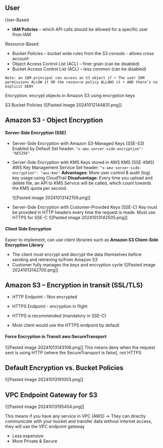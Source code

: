 ## User 

User-Based
- **IAM Policies** – which API calls should be allowed for a specific user from IAM

Resource-Based
- Bucket Policies – bucket wide rules from the S3 console - allows cross account 
- Object Access Control List (ACL) – finer grain (can be disabled) 
- Bucket Access Control List (ACL) – less common (can be disabled)

```
Note: an IAM principal can access an S3 object if • The user IAM permissions ALLOW it OR the resource policy ALLOWS it • AND there’s no explicit DENY
```


Encryption: encrypt objects in Amazon S3 using encryption keys

S3 Bucket Policies
![[Pasted image 20241012144831.png]]

## Amazon S3 - Object Encryption

#### Server-Side Encryption (SSE)
- Server-Side Encryption with Amazon S3-Managed Keys (SSE-S3) 
	Enabled by Default 
	Set header: `"x-amz-server-side-encryption": "AES256"`

- Server-Side Encryption with KMS Keys stored in AWS KMS (SSE-KMS)
	AWS Key Management Service
	Set header: `"x-amz-server-side-encryption": "aws:kms"`
	**Advantages**: More user control & audit (log) key usage using CloudTrail
	**Disadvantage:** Every time you upload and delete file, an API to KMS Service will be called, which count towards the KMS quota per second.
	
	![[Pasted image 20241013142159.png]]

- Server-Side Encryption with Customer-Provided Keys (SSE-C)
  Key must be provided in HTTP headers every time the request is made.
  Must use HTTPS for SSE-C
  ![[Pasted image 20241013142505.png]]
  

#### Client Side Encryption
Easier to implement, can use client libraries such as **Amazon S3 Client-Side Encryption Library**

- The client must encrypt and decrypt the data themselves before sending and retrieving to/from Amazon S3
- Customer fully manages the keys and encryption cycle
![[Pasted image 20241013142700.png]]




## Amazon S3 – Encryption in transit (SSL/TLS)
- HTTP Endpoint - Non encrypted
- HTTPS Endpoint - encryption in flight

- HTTPS is recommended (mandatory in SSE-C)
- Most client would use the HTTPS endpoint by default


#### Force Encryption in Transit aws:SecureTransport
![[Pasted image 20241013143109.png]]
This means deny when the request sent is using HTTP (where the SecureTransport is false), not HTTPS


## Default Encryption vs. Bucket Policies
![[Pasted image 20241013191003.png]]

## VPC Endpoint Gateway for S3
![[Pasted image 20241013195454.png]]

This means if you have any service in VPC (AWS) -> They can directly communicate with your bucket and transfer data without internet access, they will use the VPC endpoint gateway
- Less expensive
- More Private & Secure








